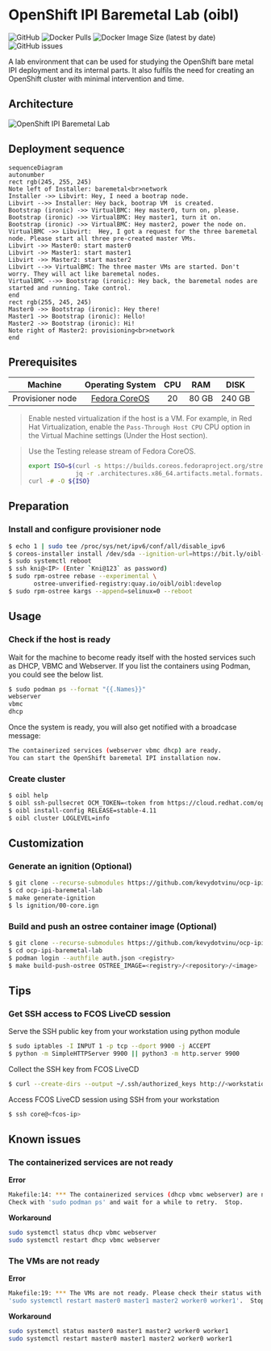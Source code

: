 # OpenShift IPI Baremetal Lab (oibl)
![GitHub](https://img.shields.io/github/license/kevydotvinu/ocp-ipi-baremetal-lab)
![Docker Pulls](https://img.shields.io/quay/pulls/oibl/oibl?label=ostree%20pulls)
![Docker Image Size (latest by date)](https://img.shields.io/quay/image-size/oibl/oibl?color=red&label=ostree%20size)
![GitHub issues](https://img.shields.io/github/issues/kevydotvinu/ocp-ipi-baremetal-lab)

A lab environment that can be used for studying the OpenShift bare metal IPI deployment and its internal parts. It also fulfils the need for creating an OpenShift cluster with minimal intervention and time.

## Architecture
![OpenShift IPI Baremetal Lab](../media/oibl-architecture-excalidraw.png?raw=true)

## Deployment sequence
```mermaid
sequenceDiagram
autonumber
rect rgb(245, 255, 245)
Note left of Installer: baremetal<br>network
Installer ->> Libvirt: Hey, I need a bootrap node.
Libvirt -->> Installer: Hey back, bootrap VM  is created.
Bootstrap (ironic) ->> VirtualBMC: Hey master0, turn on, please.
Bootstrap (ironic) ->> VirtualBMC: Hey master1, turn it on.
Bootstrap (ironic) ->> VirtualBMC: Hey master2, power the node on.
VirtualBMC ->> Libvirt:  Hey, I got a request for the three baremetal node. Please start all three pre-created master VMs.
Libvirt ->> Master0: start master0
Libvirt ->> Master1: start master1
Libvirt ->> Master2: start master2
Libvirt -->> VirtualBMC: The three master VMs are started. Don't worry. They will act like baremetal nodes.
VirtualBMC -->> Bootstrap (ironic): Hey back, the baremetal nodes are started and running. Take control.
end
rect rgb(255, 245, 245)
Master0 ->> Bootstrap (ironic): Hey there!
Master1 ->> Bootstrap (ironic): Hello!
Master2 ->> Bootstrap (ironic): Hi!
Note right of Master2: provisioning<br>network
end
```

## Prerequisites
|Machine|Operating System|CPU|RAM|DISK|
|:-:|:-:|:-:|:-:|:-:|
|Provisioner node|[Fedora CoreOS](https://getfedora.org/en/coreos/download/)|20|80 GB|240 GB|

> Enable nested virtualization if the host is a VM. For example, in Red Hat Virtualization, enable the `Pass-Through Host CPU` CPU option in the Virtual Machine settings (Under the Host section).

> Use the Testing release stream of Fedora CoreOS.
> ```bash
> export ISO=$(curl -s https://builds.coreos.fedoraproject.org/streams/testing.json | \
>              jq -r .architectures.x86_64.artifacts.metal.formats.iso.disk.location)
> curl -# -O ${ISO}

## Preparation
### Install and configure provisioner node
```bash
$ echo 1 | sudo tee /proc/sys/net/ipv6/conf/all/disable_ipv6
$ coreos-installer install /dev/sda --ignition-url=https://bit.ly/oibl-ignition-develop
$ sudo systemctl reboot
$ ssh kni@<IP> (Enter `Kni@123` as password)
$ sudo rpm-ostree rebase --experimental \
       ostree-unverified-registry:quay.io/oibl/oibl:develop
$ sudo rpm-ostree kargs --append=selinux=0 --reboot
```

## Usage
### Check if the host is ready
Wait for the machine to become ready itself with the hosted services such as DHCP, VBMC and Webserver. If you list the containers using Podman, you could see the below list.
```bash
$ sudo podman ps --format "{{.Names}}"
webserver
vbmc
dhcp
```
Once the system is ready, you will also get notified with a broadcase message:
```bash
The containerized services (webserver vbmc dhcp) are ready.
You can start the OpenShift baremetal IPI installation now.
```

### Create cluster
```bash
$ oibl help
$ oibl ssh-pullsecret OCM_TOKEN=<token from https://cloud.redhat.com/openshift/token>
$ oibl install-config RELEASE=stable-4.11
$ oibl cluster LOGLEVEL=info
```

## Customization
### Generate an ignition (Optional)
```bash
$ git clone --recurse-submodules https://github.com/kevydotvinu/ocp-ipi-baremetal-lab
$ cd ocp-ipi-baremetal-lab
$ make generate-ignition
$ ls ignition/00-core.ign
```

### Build and push an ostree container image (Optional)
```bash
$ git clone --recurse-submodules https://github.com/kevydotvinu/ocp-ipi-baremetal-lab
$ cd ocp-ipi-baremetal-lab
$ podman login --authfile auth.json <registry>
$ make build-push-ostree OSTREE_IMAGE=<registry>/<repository>/<image>
```

## Tips
### Get SSH access to FCOS LiveCD session
Serve the SSH public key from your workstation using python module
```bash
$ sudo iptables -I INPUT 1 -p tcp --dport 9900 -j ACCEPT
$ python -m SimpleHTTPServer 9900 || python3 -m http.server 9900
```
Collect the SSH key from FCOS LiveCD
```bash
$ curl --create-dirs --output ~/.ssh/authorized_keys http://<workstation-ip>:9900/.ssh/id_rsa.pub
```
Access FCOS LiveCD session using SSH from your workstation
```bash
$ ssh core@<fcos-ip>
```

## Known issues
### The containerized services are not ready
**Error**
```bash
Makefile:14: *** The containerized services (dhcp vbmc webserver) are not ready. \
Check with 'sudo podman ps' and wait for a while to retry.  Stop.
```
**Workaround**
```bash
sudo systemctl status dhcp vbmc webserver
sudo systemctl restart dhcp vbmc webserver
```

### The VMs are not ready
**Error**
```bash
Makefile:19: *** The VMs are not ready. Please check their status with \
'sudo systemctl restart master0 master1 master2 worker0 worker1'.  Stop.
```
**Workaround**
```bash
sudo systemctl status master0 master1 master2 worker0 worker1
sudo systemctl restart master0 master1 master2 worker0 worker1
```

